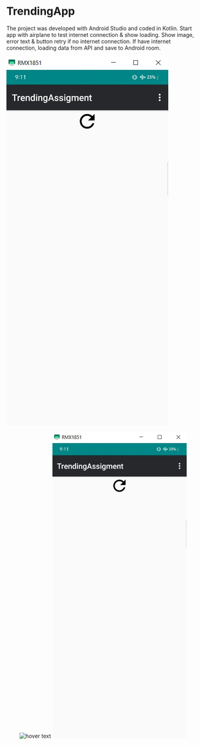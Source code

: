 # TrendingApp
The project was developed with Android Studio and coded in Kotlin. Start app with airplane to test internet connection &amp; show loading. Show image, error text &amp; button retry if no internet connection. If have internet connection, loading data from API and save to Android room.

![alt text](https://github.com/NERO1412/TrendingApp/blob/master/_Screenshot/1_first_start.jpg?raw=true)

<p align="center">
  <img src="your_relative_path_here" width="350" title="hover text">
  <img src="https://github.com/NERO1412/TrendingApp/blob/master/_Screenshot/1_first_start.jpg" width="350" alt="accessibility text">
</p>
